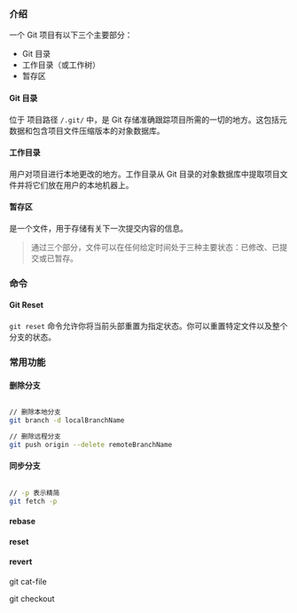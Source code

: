 ### 介绍

一个 Git 项目有以下三个主要部分：

- Git 目录
- 工作目录（或工作树）
- 暂存区

#### Git 目录

位于 项目路径 `/.git/` 中，是 Git 存储准确跟踪项目所需的一切的地方。这包括元数据和包含项目文件压缩版本的对象数据库。

#### 工作目录

用户对项目进行本地更改的地方。工作目录从 Git 目录的对象数据库中提取项目文件并将它们放在用户的本地机器上。

#### 暂存区

是一个文件，用于存储有关下一次提交内容的信息。



> 通过三个部分，文件可以在任何给定时间处于三种主要状态：已修改、已提交或已暂存。

### 命令

#### Git Reset

`git reset` 命令允许你将当前头部重置为指定状态。你可以重置特定文件以及整个分支的状态。

### 常用功能

#### 删除分支

```bash

// 删除本地分支
git branch -d localBranchName

// 删除远程分支
git push origin --delete remoteBranchName

```

#### 同步分支

```bash

// -p 表示精简
git fetch -p

```



#### rebase

#### reset

#### revert







git cat-file

git checkout <commit-id>

